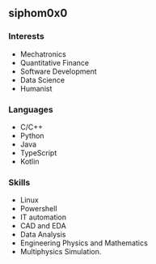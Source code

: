 ## siphom0x0

### Interests
- Mechatronics
- Quantitative Finance
- Software Development
- Data Science
- Humanist

### Languages
- C/C++
- Python
- Java
- TypeScript
- Kotlin

### Skills
- Linux
- Powershell
- IT automation
- CAD and EDA
- Data Analysis
- Engineering Physics and Mathematics
- Multiphysics Simulation.
